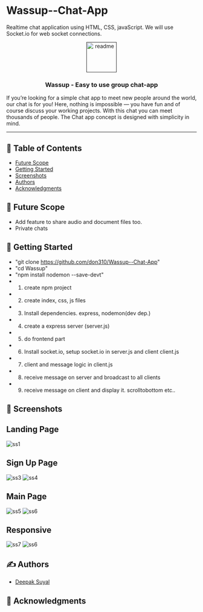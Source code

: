 # Wassup--Chat-App
Realtime chat application using HTML, CSS, javaScript.
We will use Socket.io for web socket connections.
<p align="center">
  <a href="" rel="noopener">
 <img width="80" alt="readme" src="./public/wassup.png">
</a>
</p>

<h3 align="center"> Wassup - Easy to use group chat-app
    <br> 
</h3>


<p>If you’re looking for a simple chat app to meet new people around the world, our chat is for you! Here, nothing is impossible — you have fun and of course discuss your working projects. With this chat you can meet thousands of people. The Chat app concept is designed with simplicity in mind. </p>

---

## 📝 Table of Contents

- [Future Scope](#future_scope)
- [Getting Started](#getting_started)
- [Screenshots](#screenshots)
- [Authors](#authors)
- [Acknowledgments](#acknowledgments)


## 🚀 Future Scope <a name = "future_scope"></a>
- Add feature to share audio and document files too.
- Private chats


## 🏁 Getting Started <a name = "getting_started"></a>

- "git clone https://github.com/don310/Wassup--Chat-App"
- "cd Wassup" 
- "npm install nodemon --save-devt"
- 1. create npm project
- 2. create index, css, js files
- 3. Install dependencies. express, nodemon(dev dep.)
- 4. create a express server (server.js)
- 5. do frontend part
- 6. Install socket.io, setup socket.io in server.js and client client.js
- 7. client and message logic in client.js
- 8. receive message on server and broadcast to all clients
- 9. receive message on client and display it. scrolltobottom etc..


## 🤳 Screenshots <a name = "screenshots"></a>


## Landing Page

![ss1](https://github.com/don310/Wassup--Chat-App/blob/main/img/landing.png)

## Sign Up Page

![ss3](https://github.com/don310/Wassup--Chat-App/blob/main/img/land.png)
![ss4](https://github.com/don310/Wassup--Chat-App/blob/main/img/emoji.png)

## Main Page

![ss5](https://github.com/don310/Wassup--Chat-App/blob/main/img/deepak.png)
![ss6](https://github.com/don310/Wassup--Chat-App/blob/main/img/mukul.png)


## Responsive

![ss7](https://github.com/don310/Wassup--Chat-App/blob/main/img/responsive.png) ![ss6](https://github.com/don310/Wassup--Chat-App/blob/main/img/res.png)


## ✍️ Authors <a name = "authors"></a>

- [Deepak Suyal](https://github.com/don310)


## 🎉 Acknowledgments <a name = "acknowledgments"></a>
